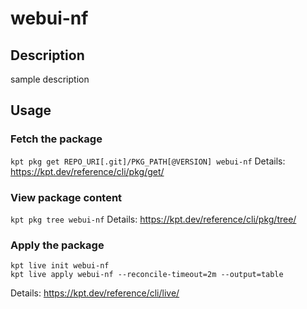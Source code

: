 # webui-nf

## Description
sample description

## Usage

### Fetch the package
`kpt pkg get REPO_URI[.git]/PKG_PATH[@VERSION] webui-nf`
Details: https://kpt.dev/reference/cli/pkg/get/

### View package content
`kpt pkg tree webui-nf`
Details: https://kpt.dev/reference/cli/pkg/tree/

### Apply the package
```
kpt live init webui-nf
kpt live apply webui-nf --reconcile-timeout=2m --output=table
```
Details: https://kpt.dev/reference/cli/live/
